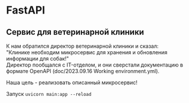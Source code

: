 # FastAPI

## Сервис для ветеринарной клиники

К нам обратился директор ветеринарной клиники и сказал:  
"Клинике необходим микросервис для хранения и обновления информации для собак!"  
Директор пообщался с IT-отделом, и они сверстали документацию в формате OpenAPI (doc/2023.09.16 Working environment.yml).  

Наша цель - реализовать описанный микросервис!  


Запуск 
```uvicorn main:app --reload```
